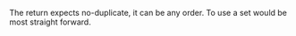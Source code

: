 
The return expects no-duplicate, it can be any order. To use a set would be most straight forward.

